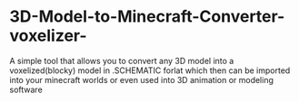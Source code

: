 # 3D-Model-to-Minecraft-Converter-voxelizer-
A simple tool that allows you to convert any 3D model into a voxelized(blocky) model in .SCHEMATIC forlat which then can be imported into your minecraft worlds or even used into 3D animation or modeling software
